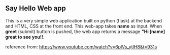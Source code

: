 ## Say Hello Web app

This is a very simple web application built on python (flask) at the backend and HTML, CSS at the front end. This web-app takes **name** as input.
When **greet** (submit) button is pushed, the web app returns a message **"Hi [name] great to see you!!**.
 
reference from: https://www.youtube.com/watch?v=6plVs_ytIH8&t=931s

